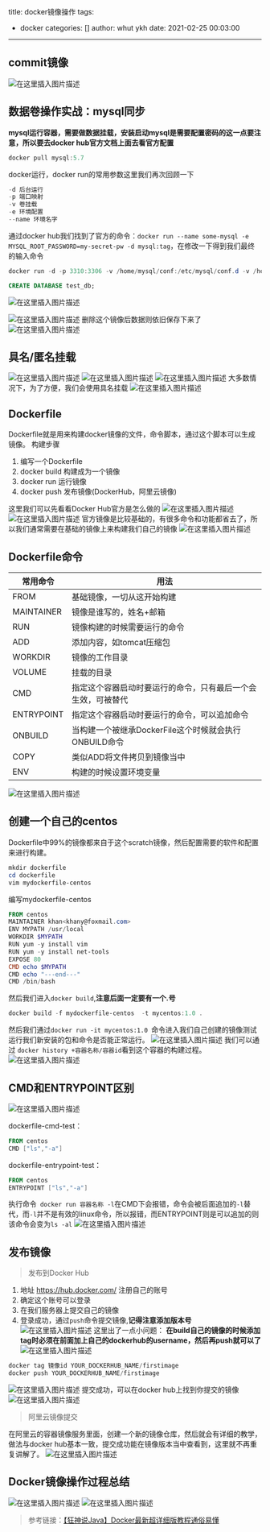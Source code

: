 title: docker镜像操作
tags:
  - docker
categories: []
author: whut ykh
date: 2021-02-25 00:03:00
---
## commit镜像
![在这里插入图片描述](https://img-blog.csdnimg.cn/20210224162521454.png?x-oss-process=image/watermark,type_ZmFuZ3poZW5naGVpdGk,shadow_10,text_aHR0cHM6Ly9ibG9nLmNzZG4ubmV0L0phY2tfX19F,size_16,color_FFFFFF,t_70)
## 数据卷操作实战：mysql同步
**mysql运行容器，需要做数据挂载，安装启动mysql是需要配置密码的这一点要注意，所以要去docker hub官方文档上面去看官方配置**
```powershell
docker pull mysql:5.7
```

docker运行，docker run的常用参数这里我们再次回顾一下

```powershell
-d 后台运行
-p 端口映射
-v 卷挂载
-e 环境配置
--name 环境名字
```
<!--more-->

通过docker hub我们找到了官方的命令：`docker run --name some-mysql -e MYSQL_ROOT_PASSWORD=my-secret-pw -d mysql:tag`，在修改一下得到我们最终的输入命令

```powershell
docker run -d -p 3310:3306 -v /home/mysql/conf:/etc/mysql/conf.d -v /home/mysql/data:/var/lib/mysql -e MYSQL_ROOT_PASSWORD=12345678 --name mysql01 mysql:5.7
```

```sql
CREATE DATABASE test_db;
```

![在这里插入图片描述](https://img-blog.csdnimg.cn/20210224233439169.png?x-oss-process=image/watermark,type_ZmFuZ3poZW5naGVpdGk,shadow_10,text_aHR0cHM6Ly9ibG9nLmNzZG4ubmV0L0phY2tfX19F,size_16,color_FFFFFF,t_70)

![在这里插入图片描述](https://img-blog.csdnimg.cn/20210224171410273.png)
删除这个镜像后数据则依旧保存下来了
![在这里插入图片描述](https://img-blog.csdnimg.cn/20210224171612792.png?x-oss-process=image/watermark,type_ZmFuZ3poZW5naGVpdGk,shadow_10,text_aHR0cHM6Ly9ibG9nLmNzZG4ubmV0L0phY2tfX19F,size_16,color_FFFFFF,t_70)
## 具名/匿名挂载
![在这里插入图片描述](https://img-blog.csdnimg.cn/20210224172157943.png?x-oss-process=image/watermark,type_ZmFuZ3poZW5naGVpdGk,shadow_10,text_aHR0cHM6Ly9ibG9nLmNzZG4ubmV0L0phY2tfX19F,size_16,color_FFFFFF,t_70)
![在这里插入图片描述](https://img-blog.csdnimg.cn/20210224172227379.png?x-oss-process=image/watermark,type_ZmFuZ3poZW5naGVpdGk,shadow_10,text_aHR0cHM6Ly9ibG9nLmNzZG4ubmV0L0phY2tfX19F,size_16,color_FFFFFF,t_70)
![在这里插入图片描述](https://img-blog.csdnimg.cn/20210224172304119.png?x-oss-process=image/watermark,type_ZmFuZ3poZW5naGVpdGk,shadow_10,text_aHR0cHM6Ly9ibG9nLmNzZG4ubmV0L0phY2tfX19F,size_16,color_FFFFFF,t_70)
大多数情况下，为了方便，我们会使用具名挂载
![在这里插入图片描述](https://img-blog.csdnimg.cn/20210224172628376.png?x-oss-process=image/watermark,type_ZmFuZ3poZW5naGVpdGk,shadow_10,text_aHR0cHM6Ly9ibG9nLmNzZG4ubmV0L0phY2tfX19F,size_16,color_FFFFFF,t_70)
## Dockerfile
Dockerfile就是用来构建docker镜像的文件，命令脚本，通过这个脚本可以生成镜像。
构建步骤

 1. 编写一个Dockerfile
 2. docker build 构建成为一个镜像
 3. docker run 运行镜像
 4. docker push 发布镜像(DockerHub，阿里云镜像)
 
 这里我们可以先看看Docker Hub官方是怎么做的
 ![在这里插入图片描述](https://img-blog.csdnimg.cn/20210224203344446.png?x-oss-process=image/watermark,type_ZmFuZ3poZW5naGVpdGk,shadow_10,text_aHR0cHM6Ly9ibG9nLmNzZG4ubmV0L0phY2tfX19F,size_16,color_FFFFFF,t_70)
![在这里插入图片描述](https://img-blog.csdnimg.cn/20210224203405252.png?x-oss-process=image/watermark,type_ZmFuZ3poZW5naGVpdGk,shadow_10,text_aHR0cHM6Ly9ibG9nLmNzZG4ubmV0L0phY2tfX19F,size_16,color_FFFFFF,t_70)
官方镜像是比较基础的，有很多命令和功能都省去了，所以我们通常需要在基础的镜像上来构建我们自己的镜像
![在这里插入图片描述](https://img-blog.csdnimg.cn/20210224203837702.png?x-oss-process=image/watermark,type_ZmFuZ3poZW5naGVpdGk,shadow_10,text_aHR0cHM6Ly9ibG9nLmNzZG4ubmV0L0phY2tfX19F,size_16,color_FFFFFF,t_70)

## Dockerfile命令
|常用命令|用法  |
|--|--|
| FROM | 基础镜像，一切从这开始构建  |
| MAINTAINER |镜像是谁写的，姓名+邮箱  |
| RUN | 镜像构建的时候需要运行的命令  |
| ADD | 添加内容，如tomcat压缩包  |
| WORKDIR | 镜像的工作目录  |
| VOLUME | 挂载的目录 |
| CMD |  指定这个容器启动时要运行的命令，只有最后一个会生效，可被替代  |
| ENTRYPOINT | 指定这个容器启动时要运行的命令，可以追加命令  |
| ONBUILD | 当构建一个被继承DockerFile这个时候就会执行ONBUILD命令  |
| COPY| 类似ADD将文件拷贝到镜像当中  |
| ENV| 构建的时候设置环境变量  |

![在这里插入图片描述](https://img-blog.csdnimg.cn/20210224204049431.png?x-oss-process=image/watermark,type_ZmFuZ3poZW5naGVpdGk,shadow_10,text_aHR0cHM6Ly9ibG9nLmNzZG4ubmV0L0phY2tfX19F,size_16,color_FFFFFF,t_70)

## 创建一个自己的centos
Dockerfile中99%的镜像都来自于这个scratch镜像，然后配置需要的软件和配置来进行构建。

```powershell
mkdir dockerfile
cd dockerfile
vim mydockerfile-centos
```
编写mydockerfile-centos

```powershell
FROM centos
MAINTAINER khan<khany@foxmail.com>
ENV MYPATH /usr/local
WORKDIR $MYPATH
RUN yum -y install vim
RUN yum -y install net-tools
EXPOSE 80
CMD echo $MYPATH
CMD echo "---end---"
CMD /bin/bash
```
然后我们进入`docker build`,**注意后面一定要有一个.号**

```powershell
docker build -f mydockerfile-centos  -t mycentos:1.0 .
```
然后我们通过`docker run -it mycentos:1.0
`命令进入我们自己创建的镜像测试运行我们新安装的包和命令是否能正常运行。
![在这里插入图片描述](https://img-blog.csdnimg.cn/20210224220131565.png?x-oss-process=image/watermark,type_ZmFuZ3poZW5naGVpdGk,shadow_10,text_aHR0cHM6Ly9ibG9nLmNzZG4ubmV0L0phY2tfX19F,size_16,color_FFFFFF,t_70)
我们可以通过 `docker history +容器名称/容器id`看到这个容器的构建过程。
![在这里插入图片描述](https://img-blog.csdnimg.cn/20210224220552645.png?x-oss-process=image/watermark,type_ZmFuZ3poZW5naGVpdGk,shadow_10,text_aHR0cHM6Ly9ibG9nLmNzZG4ubmV0L0phY2tfX19F,size_16,color_FFFFFF,t_70)
## CMD和ENTRYPOINT区别
![在这里插入图片描述](https://img-blog.csdnimg.cn/20210224222435489.png)

dockerfile-cmd-test：
```powershell
FROM centos
CMD ["ls","-a"]
```
dockerfile-entrypoint-test：
```powershell
FROM centos
ENTRYPOINT ["ls","-a"]

```
执行命令` docker run 容器名称 -l`在CMD下会报错，命令会被后面追加的`-l`替代，而`-l`并不是有效的linux命令，所以报错，而ENTRYPOINT则是可以追加的则该命令会变为`ls -al`
![在这里插入图片描述](https://img-blog.csdnimg.cn/20210224222324355.png?x-oss-process=image/watermark,type_ZmFuZ3poZW5naGVpdGk,shadow_10,text_aHR0cHM6Ly9ibG9nLmNzZG4ubmV0L0phY2tfX19F,size_16,color_FFFFFF,t_70)
## 发布镜像

> 发布到Docker Hub

1. 地址 https://hub.docker.com/ 注册自己的账号
2. 确定这个账号可以登录
3. 在我们服务器上提交自己的镜像
4. 登录成功，通过`push`命令提交镜像,**记得注意添加版本号**
![在这里插入图片描述](https://img-blog.csdnimg.cn/20210224223425131.png?x-oss-process=image/watermark,type_ZmFuZ3poZW5naGVpdGk,shadow_10,text_aHR0cHM6Ly9ibG9nLmNzZG4ubmV0L0phY2tfX19F,size_16,color_FFFFFF,t_70)
这里出了一点小问题：
**在build自己的镜像的时候添加tag时必须在前面加上自己的dockerhub的username，然后再push就可以了**
![在这里插入图片描述](https://img-blog.csdnimg.cn/20210224230121332.png?x-oss-process=image/watermark,type_ZmFuZ3poZW5naGVpdGk,shadow_10,text_aHR0cHM6Ly9ibG9nLmNzZG4ubmV0L0phY2tfX19F,size_16,color_FFFFFF,t_70)

```powershell
docker tag 镜像id YOUR_DOCKERHUB_NAME/firstimage
docker push YOUR_DOCKERHUB_NAME/firstimage
```
![在这里插入图片描述](https://img-blog.csdnimg.cn/20210224231803691.png?x-oss-process=image/watermark,type_ZmFuZ3poZW5naGVpdGk,shadow_10,text_aHR0cHM6Ly9ibG9nLmNzZG4ubmV0L0phY2tfX19F,size_16,color_FFFFFF,t_70)
提交成功，可以在docker hub上找到你提交的镜像
![在这里插入图片描述](https://img-blog.csdnimg.cn/20210224232108402.png?x-oss-process=image/watermark,type_ZmFuZ3poZW5naGVpdGk,shadow_10,text_aHR0cHM6Ly9ibG9nLmNzZG4ubmV0L0phY2tfX19F,size_16,color_FFFFFF,t_70)

> 阿里云镜像提交

在阿里云的容器镜像服务里面，创建一个新的镜像仓库，然后就会有详细的教学，做法与docker hub基本一致，提交成功能在镜像版本当中查看到，这里就不再重复讲解了。
![在这里插入图片描述](https://img-blog.csdnimg.cn/202102242325274.png?x-oss-process=image/watermark,type_ZmFuZ3poZW5naGVpdGk,shadow_10,text_aHR0cHM6Ly9ibG9nLmNzZG4ubmV0L0phY2tfX19F,size_16,color_FFFFFF,t_70)
## Docker镜像操作过程总结
![在这里插入图片描述](https://img-blog.csdnimg.cn/20210224232749397.png?x-oss-process=image/watermark,type_ZmFuZ3poZW5naGVpdGk,shadow_10,text_aHR0cHM6Ly9ibG9nLmNzZG4ubmV0L0phY2tfX19F,size_16,color_FFFFFF,t_70)
![在这里插入图片描述](https://img-blog.csdnimg.cn/20210224232831852.png?x-oss-process=image/watermark,type_ZmFuZ3poZW5naGVpdGk,shadow_10,text_aHR0cHM6Ly9ibG9nLmNzZG4ubmV0L0phY2tfX19F,size_16,color_FFFFFF,t_70)

> 参考链接：[【狂神说Java】Docker最新超详细版教程通俗易懂](https://www.bilibili.com/video/BV1og4y1q7M4?t=201&p=33)